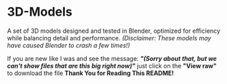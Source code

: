 # 3D-Models
A set of 3D models designed and tested in Blender, optimized for efficiency while balancing detail and performance.
*(Disclaimer: These models may have caused Blender to crash a few times!)*

If you are new like I was and see the message:
    ***"(Sorry about that, but we can't show files that are this big right now)"***
just click on the **"View raw"** to download the file
**Thank You for Reading This README!**
